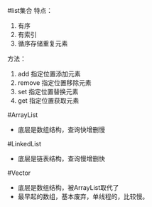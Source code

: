 #list集合
特点：
1. 有序
2. 有索引
3. 循序存储重复元素

方法：
1. add 指定位置添加元素
2. remove 指定位置移除元素
3. set 指定位置替换元素
4. get 指定位置获取元素

#ArrayList
* 底层是数组结构，查询快增删慢

#LinkedList
* 底层是链表结构，查询慢增删快

#Vector
* 底层是数组结构，被ArrayList取代了
* 最早起的数组，基本废弃，单线程的，比较慢。